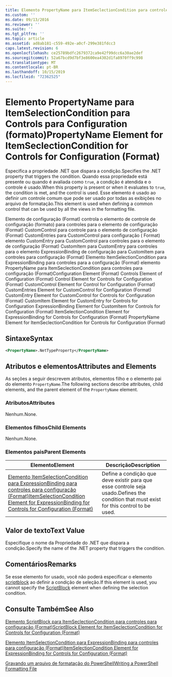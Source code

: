 ```yaml
---
title: Elemento PropertyName para ItemSeclectionCondition para controles para configuração (formato) | Microsoft Docs
ms.custom: ''
ms.date: 09/13/2016
ms.reviewer: ''
ms.suite: ''
ms.tgt_pltfrm: ''
ms.topic: article
ms.assetid: ad8ab181-c559-492e-a0cf-299e381fdcc3
caps.latest.revision: 6
ms.openlocfilehash: ce25789bdfc2679372ca9e42f99dcc6a30ae2def
ms.sourcegitcommit: 52a67bcd9d7bf3e8600ea4302d1fa8970ff9c998
ms.translationtype: MT
ms.contentlocale: pt-BR
ms.lasthandoff: 10/15/2019
ms.locfileid: "72362525"
---
```

# <a name="propertyname-element-for-itemseclectioncondition-for-controls-for-configuration-format"></a><span data-ttu-id="51213-102">Elemento PropertyName para ItemSelectionCondition para Controls para Configuration (formato)</span><span class="sxs-lookup"><span data-stu-id="51213-102">PropertyName Element for ItemSeclectionCondition for Controls for Configuration (Format)</span></span>

<span data-ttu-id="51213-103">Especifica a propriedade .NET que dispara a condição.</span><span class="sxs-lookup"><span data-stu-id="51213-103">Specifies the .NET property that triggers the condition.</span></span> <span data-ttu-id="51213-104">Quando essa propriedade está presente ou quando é avaliada como `true`, a condição é atendida e o controle é usado.</span><span class="sxs-lookup"><span data-stu-id="51213-104">When this property is present or when it evaluates to `true`, the condition is met, and the control is used.</span></span> <span data-ttu-id="51213-105">Esse elemento é usado ao definir um controle comum que pode ser usado por todas as exibições no arquivo de formatação.</span><span class="sxs-lookup"><span data-stu-id="51213-105">This element is used when defining a common control that can be used by all the views in the formatting file.</span></span>

<span data-ttu-id="51213-106">Elemento de configuração (Format) controla o elemento de controle de configuração (formato) para controles para o elemento de configuração (Format) CustomControl para controle para o elemento de configuração (Format) CustomEntries para CustomControl para configuração ( Format) elemento CustomEntry para CustomControl para controles para o elemento de configuração (Format) CustomItem para CustomEntry para controles para o elemento ExpressionBinding de configuração para CustomItem para controles para configuração (Format) Elemento ItemSelectionCondition para ExpressionBinding para controles para a configuração (Format) elemento PropertyName para ItemSeclectionCondition para controles para configuração (Format)</span><span class="sxs-lookup"><span data-stu-id="51213-106">Configuration Element (Format) Controls Element of Configuration (Format) Control Element for Controls for Configuration (Format) CustomControl Element for Control for Configuration (Format) CustomEntries Element for CustomControl for Configuration (Format) CustomEntry Element for CustomControl for Controls for Configuration (Format) CustomItem Element for CustomEntry for Controls for Configuration ExpressionBinding Element for CustomItem for Controls for Configuration (Format) ItemSelectionCondition Element for ExpressionBinding for Controls for Configuration (Format) PropertyName Element for ItemSeclectionCondition for Controls for Configuration (Format)</span></span>

## <a name="syntax"></a><span data-ttu-id="51213-107">Sintaxe</span><span class="sxs-lookup"><span data-stu-id="51213-107">Syntax</span></span>

```xml
<PropertyName>.NetTypeProperty</PropertyName>
```

## <a name="attributes-and-elements"></a><span data-ttu-id="51213-108">Atributos e elementos</span><span class="sxs-lookup"><span data-stu-id="51213-108">Attributes and Elements</span></span>

<span data-ttu-id="51213-109">As seções a seguir descrevem atributos, elementos filho e o elemento pai do elemento `PropertyName`.</span><span class="sxs-lookup"><span data-stu-id="51213-109">The following sections describe attributes, child elements, and the parent element of the `PropertyName` element.</span></span>

### <a name="attributes"></a><span data-ttu-id="51213-110">Atributos</span><span class="sxs-lookup"><span data-stu-id="51213-110">Attributes</span></span>

<span data-ttu-id="51213-111">Nenhum.</span><span class="sxs-lookup"><span data-stu-id="51213-111">None.</span></span>

### <a name="child-elements"></a><span data-ttu-id="51213-112">Elementos filhos</span><span class="sxs-lookup"><span data-stu-id="51213-112">Child Elements</span></span>

<span data-ttu-id="51213-113">Nenhum.</span><span class="sxs-lookup"><span data-stu-id="51213-113">None.</span></span>

### <a name="parent-elements"></a><span data-ttu-id="51213-114">Elementos pais</span><span class="sxs-lookup"><span data-stu-id="51213-114">Parent Elements</span></span>

|<span data-ttu-id="51213-115">Elemento</span><span class="sxs-lookup"><span data-stu-id="51213-115">Element</span></span>|<span data-ttu-id="51213-116">Descrição</span><span class="sxs-lookup"><span data-stu-id="51213-116">Description</span></span>|
|-------------|-----------------|
|[<span data-ttu-id="51213-117">Elemento ItemSelectionCondition para ExpressionBinding para controles para configuração (Format)</span><span class="sxs-lookup"><span data-stu-id="51213-117">ItemSelectionCondition Element for ExpressionBinding for Controls for Configuration (Format)</span></span>](./itemselectioncondition-element-for-expressionbinding-for-controls-for-configuration-format.md)|<span data-ttu-id="51213-118">Define a condição que deve existir para que esse controle seja usado.</span><span class="sxs-lookup"><span data-stu-id="51213-118">Defines the condition that must exist for this control to be used.</span></span>|

## <a name="text-value"></a><span data-ttu-id="51213-119">Valor de texto</span><span class="sxs-lookup"><span data-stu-id="51213-119">Text Value</span></span>

<span data-ttu-id="51213-120">Especifique o nome da Propriedade do .NET que dispara a condição.</span><span class="sxs-lookup"><span data-stu-id="51213-120">Specify the name of the .NET property that triggers the condition.</span></span>

## <a name="remarks"></a><span data-ttu-id="51213-121">Comentários</span><span class="sxs-lookup"><span data-stu-id="51213-121">Remarks</span></span>

<span data-ttu-id="51213-122">Se esse elemento for usado, você não poderá especificar o elemento [scriptblock](./scriptblock-element-for-itemseclectioncondition-for-controls-for-configuration-format.md) ao definir a condição de seleção.</span><span class="sxs-lookup"><span data-stu-id="51213-122">If this element is used, you cannot specify the [ScriptBlock](./scriptblock-element-for-itemseclectioncondition-for-controls-for-configuration-format.md) element when defining the selection condition.</span></span>

## <a name="see-also"></a><span data-ttu-id="51213-123">Consulte Também</span><span class="sxs-lookup"><span data-stu-id="51213-123">See Also</span></span>

[<span data-ttu-id="51213-124">Elemento ScriptBlock para ItemSeclectionCondition para controles para configuração (Format)</span><span class="sxs-lookup"><span data-stu-id="51213-124">ScriptBlock Element for ItemSeclectionCondition for Controls for Configuration (Format)</span></span>](./scriptblock-element-for-itemseclectioncondition-for-controls-for-configuration-format.md)

[<span data-ttu-id="51213-125">Elemento ItemSelectionCondition para ExpressionBinding para controles para configuração (Format)</span><span class="sxs-lookup"><span data-stu-id="51213-125">ItemSelectionCondition Element for ExpressionBinding for Controls for Configuration (Format)</span></span>](./itemselectioncondition-element-for-expressionbinding-for-controls-for-configuration-format.md)

[<span data-ttu-id="51213-126">Gravando um arquivo de formatação do PowerShell</span><span class="sxs-lookup"><span data-stu-id="51213-126">Writing a PowerShell Formatting File</span></span>](./writing-a-powershell-formatting-file.md)
